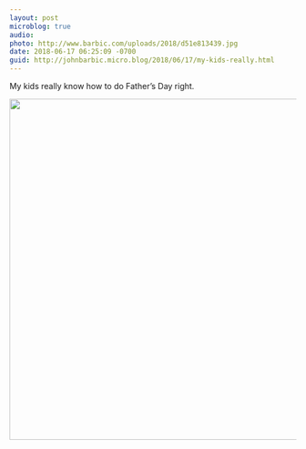 ```yaml
---
layout: post
microblog: true
audio: 
photo: http://www.barbic.com/uploads/2018/d51e813439.jpg
date: 2018-06-17 06:25:09 -0700
guid: http://johnbarbic.micro.blog/2018/06/17/my-kids-really.html
---
```

My kids really know how to do Father’s Day right.

<img src="http://www.barbic.com/uploads/2018/d51e813439.jpg" width="600" height="599" />
